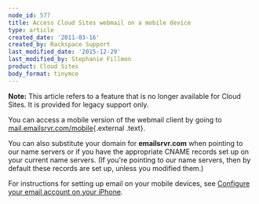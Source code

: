 ```yaml
---
node_id: 577
title: Access Cloud Sites webmail on a mobile device
type: article
created_date: '2011-03-16'
created_by: Rackspace Support
last_modified_date: '2015-12-29'
last_modified_by: Stephanie Fillmon
product: Cloud Sites
body_format: tinymce
---
```


**Note:** This article refers to a feature that is no longer available
for Cloud Sites. It is provided for legacy support only.

You can access a mobile version of the webmail client by going to
[mail.emailsrvr.com/mobile](http://mail.emailsrvr.com/mobile "http://mail.emailsrvr.com/mobile"){.external
.text}.

You can also substitute your domain for **emailsrvr.com** when pointing
to our name servers or if you have the appropriate CNAME records set up
on your current name servers. (If you're pointing to our name servers,
then by default these records are set up, unless you modified them.)

For instructions for setting up email on your mobile devices, see
[Configure your email account on your
iPhone](/howto/configure-your-cloud-sites-email-account-on-your-iphone).

